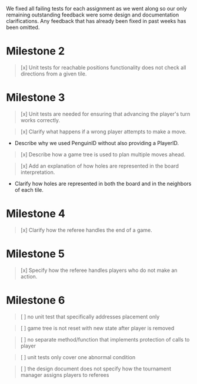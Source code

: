 We fixed all failing tests for each assignment as we went along so our only remaining
outstanding feedback were some design and documentation clarifications. Any feedback that has already been fixed in past weeks has been omitted.

# Milestone 2

> [x] Unit tests for reachable positions functionality does not check all directions from a given tile.

# Milestone 3

> [x] Unit tests are needed for ensuring that advancing the player's turn works correctly.

> [x] Clarify what happens if a wrong player attempts to make a move.
*   Describe why we used PenguinID without also providing a PlayerID.

> [x] Describe how a game tree is used to plan multiple moves ahead.

> [x] Add an explanation of how holes are represented in the board interpretation.
*   Clarify how holes are represented in both the board and in the neighbors of each tile.

# Milestone 4

> [x] Clarify how the referee handles the end of a game.

# Milestone 5

> [x] Specify how the referee handles players who do not make an action.

# Milestone 6

> [ ] no unit test that specifically addresses placement only

> [ ] game tree is not reset with new state after player is removed

> [ ] no separate method/function that implements protection of calls to player

> [ ] unit tests only cover one abnormal condition

> [ ] the design document does not specify how the tournament manager assigns players to referees
